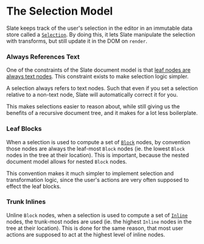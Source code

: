 
# The Selection Model

Slate keeps track of the user's selection in the editor in an immutable data store called a [`Selection`](../reference/models/selection.md). By doing this, it lets Slate manipulate the selection with transforms, but still update it in the DOM on `render`.


### Always References Text

One of the constraints of the Slate document model is that [leaf nodes are always text nodes](./the-document-model.md#leaf-text-nodes). This constraint exists to make selection logic simpler. 

A selection always refers to text nodes. Such that even if you set a selection relative to a non-text node, Slate will automatically correct it for you.

This makes selections easier to reason about, while still giving us the benefits of a recursive document tree, and it makes for a lot less boilerplate.


### Leaf Blocks

When a selection is used to compute a set of [`Block`](../reference/models/block.md) nodes, by convention those nodes are always the leaf-most `Block` nodes (ie. the lowest `Block` nodes in the tree at their location). This is important, because the nested document model allows for nested `Block` nodes.

This convention makes it much simpler to implement selection and transformation logic, since the user's actions are very often supposed to effect the leaf blocks.


### Trunk Inlines

Unline `Block` nodes, when a selection is used to compute a set of [`Inline`](../reference/models/inline.md) nodes, the trunk-most nodes are used (ie. the highest `Inline` nodes in the tree at their location). This is done for the same reason, that most user actions are supposed to act at the highest level of inline nodes.
